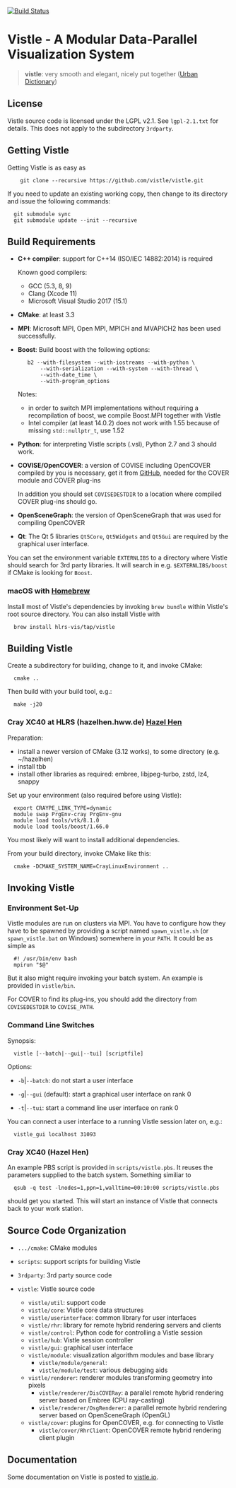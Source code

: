 [![Build Status](https://travis-ci.org/vistle/vistle.svg?branch=master)](https://travis-ci.org/vistle/vistle)

Vistle - A Modular Data-Parallel Visualization System
=====================================================

> **vistle**:
>	very smooth and elegant, nicely put together ([Urban Dictionary](http://www.urbandictionary.com/define.php?term=vistle))


License
-------

Vistle source code is licensed under the LGPL v2.1. See `lgpl-2.1.txt` for
details. This does not apply to the subdirectory `3rdparty`.


Getting Vistle
--------------

Getting Vistle is as easy as

		git clone --recursive https://github.com/vistle/vistle.git
      
If you need to update an existing working copy, then change to its directory and issue the following commands:
      
	  git submodule sync
	  git submodule update --init --recursive


Build Requirements
------------------

- **C++ compiler**:
  support for C++14 (ISO/IEC 14882:2014) is required

  Known good compilers:
  - GCC (5.3, 8, 9)
  - Clang (Xcode 11)
  - Microsoft Visual Studio 2017 (15.1)
  
- **CMake**:
  at least 3.3

- **MPI**:
  Microsoft MPI, Open MPI, MPICH and MVAPICH2 has been used successfully.

- **Boost**:
  Build boost with the following options:

         b2 --with-filesystem --with-iostreams --with-python \
             --with-serialization --with-system --with-thread \
             --with-date_time \
             --with-program_options
     Notes:

     - in order to switch MPI implementations without requiring a recompilation of boost, we compile Boost.MPI together with Vistle
     - Intel compiler (at least 14.0.2) does not work with 1.55 because of missing `std::nullptr_t`, use 1.52

- **Python**:
  for interpreting Vistle scripts (.vsl), Python 2.7 and 3 should work.

- **COVISE/OpenCOVER**:
  a version of COVISE including OpenCOVER compiled by you is necessary, get it from
  [GitHub](https://github.com/hlrs-vis/covise), needed for the COVER module and COVER plug-ins

  In addition you should set `COVISEDESTDIR` to a location where compiled COVER plug-ins
  should go.

- **OpenSceneGraph**:
  the version of OpenSceneGraph that was used for compiling OpenCOVER

- **Qt**:
  The Qt 5 libraries `Qt5Core`, `Qt5Widgets` and `Qt5Gui` are required by the graphical user interface.

You can set the environment variable `EXTERNLIBS` to a directory where Vistle
should search for 3rd party libraries.
It will search in e.g. `$EXTERNLIBS/boost` if CMake is looking for `Boost`.

### macOS with [Homebrew](https://brew.sh)

  Install most of Vistle's dependencies by invoking `brew bundle` within
  Vistle's root source directory. You can also install Vistle with

      brew install hlrs-vis/tap/vistle


Building Vistle
---------------

Create a subdirectory for building, change to it, and invoke CMake:

      cmake ..

Then build with your build tool, e.g.:

      make -j20

### Cray XC40 at HLRS (hazelhen.hww.de) [Hazel Hen](https://www.hlrs.de/en/systems/cray-xc40-hazel-hen)

Preparation:
- install a newer version of CMake (3.12 works), to some directory (e.g. ~/hazelhen)
- install tbb
- install other libraries as required: embree, libjpeg-turbo, zstd, lz4, snappy

Set up your environment (also required before using Vistle):

      export CRAYPE_LINK_TYPE=dynamic
      module swap PrgEnv-cray PrgEnv-gnu
      module load tools/vtk/8.1.0
      module load tools/boost/1.66.0

You most likely will want to install additional dependencies.

From your build directory, invoke CMake like this:

      cmake -DCMAKE_SYSTEM_NAME=CrayLinuxEnvironment ..


Invoking Vistle
---------------

### Environment Set-Up

Vistle modules are run on clusters via MPI. You have to configure how they
have to be spawned by providing a script named `spawn_vistle.sh` (or `spawn_vistle.bat`
on Windows) somewhere in your `PATH`. It could be as simple as

      #! /usr/bin/env bash
      mpirun "$@"

But it also might require invoking your batch system.
An example is provided in `vistle/bin`.

For COVER to find its plug-ins, you should add the directory from
`COVISEDESTDIR` to `COVISE_PATH`.

### Command Line Switches

Synopsis:

      vistle [--batch|--gui|--tui] [scriptfile]

Options:

* `-b`|`--batch`:
  do not start a user interface

* `-g`|`--gui` (default):
  start a graphical user interface on rank 0

* `-t`|`--tui`:
  start a command line user interface on rank 0

You can connect a user interface to a running Vistle session later on, e.g.:

      vistle_gui localhost 31093

### Cray XC40 (Hazel Hen)

An example PBS script is provided in `scripts/vistle.pbs`. It reuses the
parameters supplied to the batch system. Something similiar to

      qsub -q test -lnodes=1,ppn=1,walltime=00:10:00 scripts/vistle.pbs

should get you started. This will start an instance of Vistle that connects
back to your work station.


Source Code Organization
------------------------

- `.../cmake`:
  CMake modules

- `scripts`:
  support scripts for building Vistle

- `3rdparty`:
  3rd party source code

- `vistle`:
  Vistle source code

    - `vistle/util`: support code
    - `vistle/core`: Vistle core data structures
    - `vistle/userinterface`: common library for user interfaces
    - `vistle/rhr`: library for remote hybrid rendering servers and clients
    - `vistle/control`: Python code for controlling a Vistle session
    - `vistle/hub`: Vistle session controller
    - `vistle/gui`: graphical user interface
    - `vistle/module`: visualization algorithm modules and base library
        - `vistle/module/general`:
        - `vistle/module/test`: various debugging aids
    - `vistle/renderer`: renderer modules transforming geometry into pixels
        - `vistle/renderer/DisCOVERay`: a parallel remote hybrid rendering server based on Embree (CPU ray-casting)
        - `vistle/renderer/OsgRenderer`: a parallel remote hybrid rendering server based on OpenSceneGraph (OpenGL)
    - `vistle/cover`: plugins for OpenCOVER, e.g. for connecting to Vistle
        - `vistle/cover/RhrClient`: OpenCOVER remote hybrid rendering client plugin

Documentation
-------------

Some documentation on Vistle is posted to
[vistle.io](https://vistle.io).

